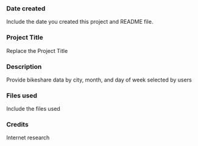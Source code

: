### Date created
Include the date you created this project and README file.

### Project Title
Replace the Project Title

### Description
Provide bikeshare data by city, month, and day of week selected by users

### Files used
Include the files used

### Credits
Internet research

